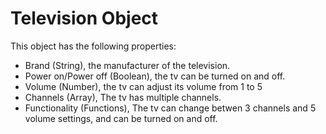 # Television Object

This object has the following properties:

- Brand (String), the manufacturer of the television.
- Power on/Power off (Boolean), the tv can be turned on and off.
- Volume (Number), the tv can adjust its volume from 1 to 5
- Channels (Array), The tv has multiple channels.
- Functionality (Functions), The tv can change betwen 3 channels and 5 volume settings, and can be turned on and off.
